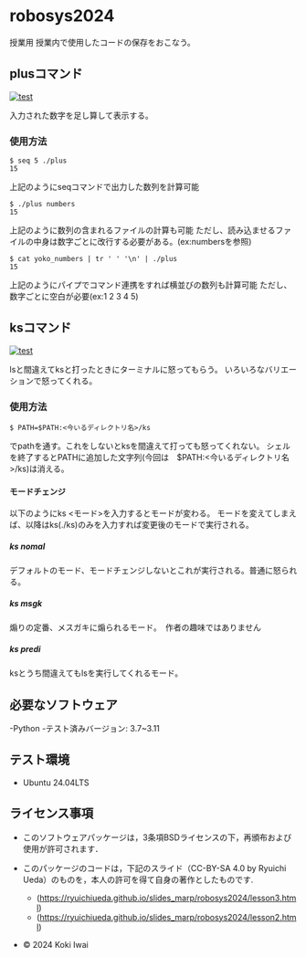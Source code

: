 # robosys2024
授業用
授業内で使用したコードの保存をおこなう。

## plusコマンド
[![test](https://github.com/ookami-koki/robosys2024/actions/workflows/test.yml/badge.svg)](https://github.com/ookami-koki/robosys2024/actions/workflows/test.yml)

入力された数字を足し算して表示する。

### 使用方法

```
$ seq 5 ./plus
15
```

上記のようにseqコマンドで出力した数列を計算可能

```
$ ./plus numbers
15
```

上記のように数列の含まれるファイルの計算も可能
ただし、読み込ませるファイルの中身は数字ごとに改行する必要がある。(ex:numbersを参照)

```
$ cat yoko_numbers | tr ' ' '\n' | ./plus
15
```

上記のようにパイプでコマンド連携をすれば横並びの数列も計算可能
ただし、数字ごとに空白が必要(ex:1 2 3 4 5)


## ksコマンド
[![test](https://github.com/ookami-koki/robosys2024/actions/workflows/test.yml/badge.svg)](https://github.com/ookami-koki/robosys2024/actions/workflows/test.yml)

lsと間違えてksと打ったときにターミナルに怒ってもらう。
いろいろなバリエーションで怒ってくれる。

### 使用方法

```
$ PATH=$PATH:<今いるディレクトリ名>/ks
```

でpathを通す。これをしないとksを間違えて打っても怒ってくれない。
シェルを終了するとPATHに追加した文字列(今回は　$PATH:<今いるディレクトリ名>/ks)は消える。

#### モードチェンジ

以下のようにks <モード>を入力するとモードが変わる。
モードを変えてしまえば、以降はks(./ks)のみを入力すれば変更後のモードで実行される。
##### ks nomal

デフォルトのモード、モードチェンジしないとこれが実行される。普通に怒られる。

##### ks msgk

煽りの定番、メスガキに煽られるモード｡　作者の趣味ではありません

##### ks predi

ksとうち間違えてもlsを実行してくれるモード。

## 必要なソフトウェア
-Python
 -テスト済みバージョン: 3.7~3.11

## テスト環境
- Ubuntu 24.04LTS

## ライセンス事項
- このソフトウェアパッケージは，3条項BSDライセンスの下，再頒布および使用が許可されます．
- このパッケージのコードは，下記のスライド（CC-BY-SA 4.0 by Ryuichi Ueda）のものを，本人の許可を得て自身の著作としたものです.
    - (https://ryuichiueda.github.io/slides_marp/robosys2024/lesson3.html)
    - (https://ryuichiueda.github.io/slides_marp/robosys2024/lesson2.html)

- © 2024 Koki Iwai
